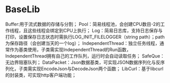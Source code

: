 # BaseLib
Buffer:用于流式数据的存储与分割；
Pool：简易线程池，会创建CPU数目-2的工作线程，且这些线程会绑定到CPU上执行；
Log：简易日志库，支持日志保存与打印，设置保存日志状态时需执行LOG_INIT_FILELOGGER（string path）；path为保存路径（会创建当天的一个log）；
IndependentThread：独立任务线程，通常作为基类使用，子类需实现IndependentThread的Run函数，IndependentThread拥有自己的工作队列，运行时会自动读取任务；
SafeQue：无边界阻塞队列；
DataPacket：Json数据基类，可实现JSON数据序列化与反序列化，子类需实现EncodeJson与DecodeJson两个函数；
LibCurl：基于libcurl的封装类，可实现http客户端功能；
